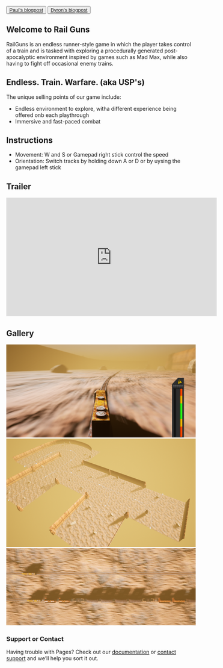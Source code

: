 <button class="button-save large">[Paul's blogpost](https://secondattempt.github.io/Paul.html)</button>  <button class="button-save large">[Byron's blogpost](https://secondattempt.github.io/Byron.html)</button>

## Welcome to Rail Guns

RailGuns is an endless runner-style game in which the player takes control of a train and is tasked with exploring a procedurally generated post-apocalyptic environment inspired by games such as Mad Max, while also having to fight off occasional enemy trains.

## Endless. Train. Warfare. (aka USP's)

The unique selling points of our game include:

* Endless environment to explore, witha  different experience being offered onb each playthrough
* Immersive and fast-paced combat

## Instructions

* Movement: W and S or Gamepad right stick control the speed
* Orientation: Switch tracks by holding down A or D or by uysing the gamepad left stick

## Trailer
<iframe width="560" height="315" src="https://www.youtube.com/embed/3iUijgEl8gg" frameborder="0" allow="accelerometer; autoplay; encrypted-media; gyroscope; picture-in-picture" allowfullscreen></iframe>

## Gallery

![Free Roam](/Pictures/Index/FreeRoam.png)
![Tiles](/Pictures/Index/Tiles.png)
![Combat](/Pictures/Index/Combat.png)

### Support or Contact

Having trouble with Pages? Check out our [documentation](https://help.github.com/categories/github-pages-basics/) or [contact support](https://github.com/contact) and we’ll help you sort it out.
